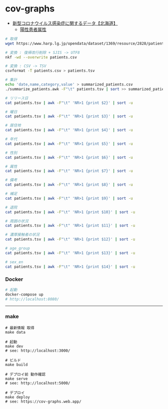 # cov-graphs

* [新型コロナウイルス感染症に関するデータ【北海道】](https://www.harp.lg.jp/opendata/dataset/1369.html)
    * [陽性患者属性](https://www.harp.lg.jp/opendata/dataset/1369/resource/2828/patients.csv)

```bash
# 取得
wget https://www.harp.lg.jp/opendata/dataset/1369/resource/2828/patients.csv

# 変換 : 復帰改行削除 + SJIS -> UTF8
nkf -wd --overwrite patients.csv

# 変換 : CSV -> TSV
csvformat -T patients.csv > patients.tsv

# 集計
echo 'date,name,category,value' > summarized_patients.csv
./summarize_patients.awk -F"\t" patients.tsv | sort >> summarized_patients.csv
```

```bash
# リリース日
cat patients.tsv | awk -F"\t" 'NR>1 {print $2}' | sort -u

# 曜日
cat patients.tsv | awk -F"\t" 'NR>1 {print $3}' | sort -u

# 居住地
cat patients.tsv | awk -F"\t" 'NR>1 {print $4}' | sort -u

# 年代
cat patients.tsv | awk -F"\t" 'NR>1 {print $5}' | sort -u

# 性別
cat patients.tsv | awk -F"\t" 'NR>1 {print $6}' | sort -u

# 属性
cat patients.tsv | awk -F"\t" 'NR>1 {print $7}' | sort -u

# 備考
cat patients.tsv | awk -F"\t" 'NR>1 {print $8}' | sort -u

# 補足
cat patients.tsv | awk -F"\t" 'NR>1 {print $9}' | sort -u

# 退院
cat patients.tsv | awk -F"\t" 'NR>1 {print $10}' | sort -u

# 周囲の状況
cat patients.tsv | awk -F"\t" 'NR>1 {print $11}' | sort -u

# 濃厚接触者の状況
cat patients.tsv | awk -F"\t" 'NR>1 {print $12}' | sort -u

# age_group
cat patients.tsv | awk -F"\t" 'NR>1 {print $13}' | sort -u

# sex_en
cat patients.tsv | awk -F"\t" 'NR>1 {print $14}' | sort -u
```

### Docker

```bash
# 起動
docker-compose up
# http://localhost:8080/
```

----

### make

```
# 最新情報 取得
make data

# 起動
make dev
# see: http://localhost:3000/

# ビルド
make build

# デプロイ前 動作確認
make serve
# see: http://localhost:5000/

# デプロイ
make deploy
# see: https://cov-graphs.web.app/
```
